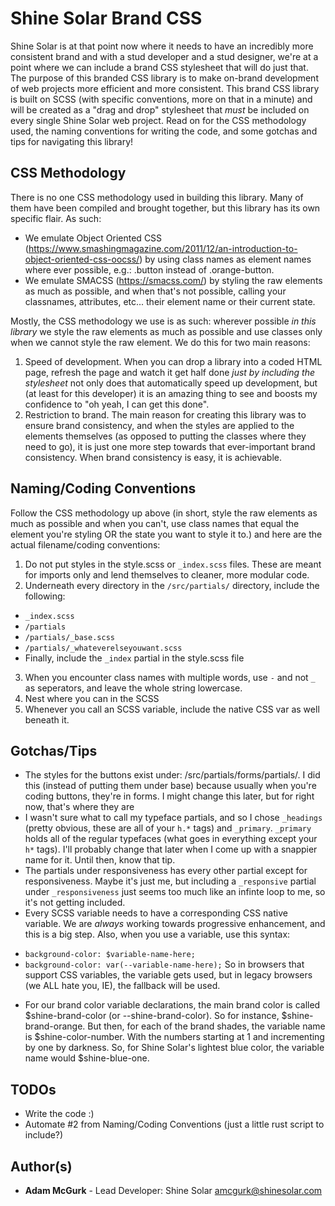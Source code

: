 # Shine Solar Brand CSS
Shine Solar is at that point now where it needs to have an incredibly more consistent brand and with a stud developer and a stud designer, we're at a point where we can include a brand CSS stylesheet that will do just that. The purpose of this branded CSS library is to make on-brand development of web projects more efficient and more consistent. This brand CSS library is built on SCSS (with specific conventions, more on that in a minute) and will be created as a "drag and drop" stylesheet that *must* be included on every single Shine Solar web project. Read on for the CSS methodology used, the naming conventions for writing the code, and some gotchas and tips for navigating this library!

## CSS Methodology
There is no one CSS methodology used in building this library. Many of them have been compiled and brought together, but this library has its own specific flair. As such:

* We emulate Object Oriented CSS (https://www.smashingmagazine.com/2011/12/an-introduction-to-object-oriented-css-oocss/) by using class names as element names where ever possible, e.g.: .button instead of .orange-button. 
* We emulate SMACSS (https://smacss.com/) by styling the raw elements as much as possible, and when that's not possible, calling your classnames, attributes, etc... their element name or their current state.

Mostly, the CSS methodology we use is as such: wherever possible *in this library* we style the raw elements as much as possible and use classes only when we cannot style the raw element. We do this for two main reasons:
1. Speed of development. When you can drop a library into a coded HTML page, refresh the page and watch it get half done *just by including the stylesheet* not only does that automatically speed up development, but (at least for this developer) it is an amazing thing to see and boosts my confidence to "oh yeah, I can get this done".
2. Restriction to brand. The main reason for creating this library was to ensure brand consistency, and when the styles are applied to the elements themselves (as opposed to putting the classes where they need to go), it is just one more step towards that ever-important brand consistency. When brand consistency is easy, it is achievable. 

## Naming/Coding Conventions
Follow the CSS methodology up above (in short, style the raw elements as much as possible and when you can't, use class names that equal the element you're styling OR the state you want to style it to.) and here are the actual filename/coding conventions:
1. Do not put styles in the style.scss or `_index.scss` files. These are meant for imports only and lend themselves to cleaner, more modular code.
2. Underneath every directory in the `/src/partials/` directory, include the following:
- `_index.scss` 
- `/partials`
- `/partials/_base.scss`
- `/partials/_whateverelseyouwant.scss`
- Finally, include the `_index` partial in the style.scss file
3. When you encounter class names with multiple words, use `-` and not `_` as seperators, and leave the whole string lowercase.
4. Nest where you can in the SCSS
5. Whenever you call an SCSS variable, include the native CSS var as well beneath it.

## Gotchas/Tips
* The styles for the buttons exist under: /src/partials/forms/partials/. I did this (instead of putting them under base) because usually when you're coding buttons, they're in forms. I might change this later, but for right now, that's where they are
* I wasn't sure what to call my typeface partials, and so I chose `_headings` (pretty obvious, these are all of your `h.*` tags) and `_primary`. `_primary` holds all of the regular typefaces (what goes in everything except your `h*` tags). I'll probably change that later when I come up with a snappier name for it. Until then, know that tip.
* The partials under responsiveness has every other partial except for responsiveness. Maybe it's just me, but including a `_responsive` partial under `_responsiveness` just seems too much like an infinte loop to me, so it's not getting included. 
* Every SCSS variable needs to have a corresponding CSS native variable. We are *always* working towards progressive enhancement, and this is a big step. Also, when you use a variable, use this syntax:
- `background-color: $variable-name-here;`
- `background-color: var(--variable-name-here);`
So in browsers that support CSS variables, the variable gets used, but in legacy browsers (we ALL hate you, IE), the fallback will be used.
* For our brand color variable declarations, the main brand color is called $shine-brand-color (or --shine-brand-color). So for instance, $shine-brand-orange. But then, for each of the brand shades, the variable name is $shine-color-number. With the numbers starting at 1 and incrementing by one by darkness. So, for Shine Solar's lightest blue color, the variable name would $shine-blue-one.

## TODOs
* Write the code :)
* Automate #2 from Naming/Coding Conventions (just a little rust script to include?)

## Author(s)

* **Adam McGurk** - Lead Developer: Shine Solar amcgurk@shinesolar.com